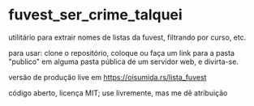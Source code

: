 # fuvest_ser_crime_talquei
utilitário para extrair nomes de listas da fuvest, filtrando por curso, etc.

para usar: clone o repositório, coloque ou faça um link para a pasta "publico"
em alguma pasta pública de um servidor web, e divirta-se.

versão de produção live em https://oisumida.rs/lista_fuvest

código aberto, licença MIT; use livremente, mas me dê atribuição
